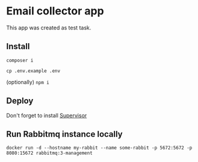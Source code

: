 # Email collector app

This app was created as test task.

## Install

`composer i`

`cp .env.example .env`

(optionally) `npm i`

## Deploy

Don't forget to install [Supervisor](https://laravel.com/docs/8.x/queues#installing-supervisor)

## Run Rabbitmq instance locally
`docker run -d --hostname my-rabbit --name some-rabbit -p 5672:5672 -p 8080:15672 rabbitmq:3-management`

